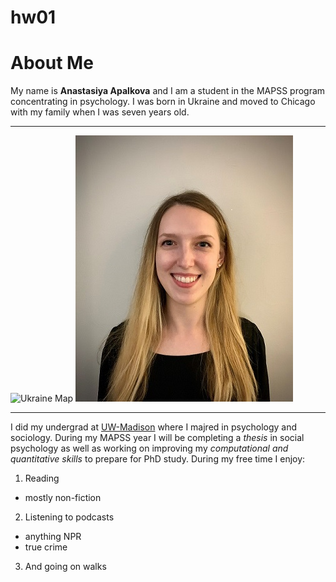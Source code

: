 # hw01


# About Me
My name is **Anastasiya Apalkova** and I am a student in the MAPSS program concentrating in psychology. 
I was born in Ukraine and moved to Chicago with my family when I was seven years old. 
***
![Ukraine Map](https://www.nationsonline.org/map_small/ukraine_small_map.jpg) ![picture of me](pic4.jpg)
***
I did my undergrad at [UW-Madison](https://www.wisc.edu/) where I majred in psychology and sociology. 
During my MAPSS year I will be completing a _thesis_ in social psychology as well as working on improving my 
_computational and quantitative skills_ to prepare for PhD study. 
During my free time I enjoy: 
1. Reading 
+ mostly non-fiction
2. Listening to podcasts 
+ anything NPR
+ true crime
3. And going on walks
